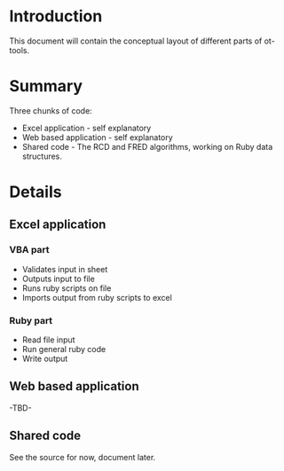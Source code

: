 # Introduction #

This document will contain the conceptual layout of different parts of ot-tools.


# Summary #

Three chunks of code:

  * Excel application - self explanatory
  * Web based application - self explanatory
  * Shared code - The RCD and FRED algorithms, working on Ruby data structures.


# Details #

## Excel application ##

### VBA part ###
  * Validates input in sheet
  * Outputs input to file
  * Runs ruby scripts on file
  * Imports output from ruby scripts to excel

### Ruby part ###
  * Read file input
  * Run general ruby code
  * Write output

## Web based application ##

-TBD-

## Shared code ##

See the source for now, document later.